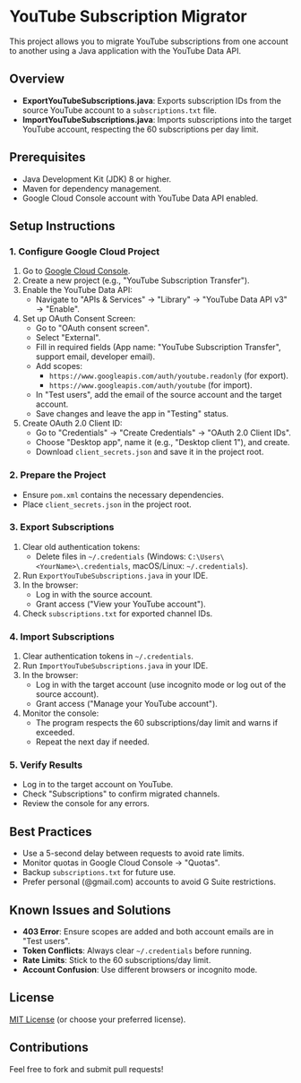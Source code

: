 # YouTube Subscription Migrator

This project allows you to migrate YouTube subscriptions from one account to another using a Java application with the YouTube Data API.

## Overview
- **ExportYouTubeSubscriptions.java**: Exports subscription IDs from the source YouTube account to a `subscriptions.txt` file.
- **ImportYouTubeSubscriptions.java**: Imports subscriptions into the target YouTube account, respecting the 60 subscriptions per day limit.

## Prerequisites
- Java Development Kit (JDK) 8 or higher.
- Maven for dependency management.
- Google Cloud Console account with YouTube Data API enabled.

## Setup Instructions

### 1. Configure Google Cloud Project
1. Go to [Google Cloud Console](https://console.cloud.google.com).
2. Create a new project (e.g., "YouTube Subscription Transfer").
3. Enable the YouTube Data API:
    - Navigate to "APIs & Services" → "Library" → "YouTube Data API v3" → "Enable".
4. Set up OAuth Consent Screen:
    - Go to "OAuth consent screen".
    - Select "External".
    - Fill in required fields (App name: "YouTube Subscription Transfer", support email, developer email).
    - Add scopes:
        - `https://www.googleapis.com/auth/youtube.readonly` (for export).
        - `https://www.googleapis.com/auth/youtube` (for import).
    - In "Test users", add the email of the source account and the target account.
    - Save changes and leave the app in "Testing" status.
5. Create OAuth 2.0 Client ID:
    - Go to "Credentials" → "Create Credentials" → "OAuth 2.0 Client IDs".
    - Choose "Desktop app", name it (e.g., "Desktop client 1"), and create.
    - Download `client_secrets.json` and save it in the project root.

### 2. Prepare the Project
- Ensure `pom.xml` contains the necessary dependencies.
- Place `client_secrets.json` in the project root.

### 3. Export Subscriptions
1. Clear old authentication tokens:
    - Delete files in `~/.credentials` (Windows: `C:\Users\<YourName>\.credentials`, macOS/Linux: `~/.credentials`).
2. Run `ExportYouTubeSubscriptions.java` in your IDE.
3. In the browser:
    - Log in with the source account.
    - Grant access ("View your YouTube account").
4. Check `subscriptions.txt` for exported channel IDs.

### 4. Import Subscriptions
1. Clear authentication tokens in `~/.credentials`.
2. Run `ImportYouTubeSubscriptions.java` in your IDE.
3. In the browser:
    - Log in with the target account (use incognito mode or log out of the source account).
    - Grant access ("Manage your YouTube account").
4. Monitor the console:
    - The program respects the 60 subscriptions/day limit and warns if exceeded.
    - Repeat the next day if needed.

### 5. Verify Results
- Log in to the target account on YouTube.
- Check "Subscriptions" to confirm migrated channels.
- Review the console for any errors.

## Best Practices
- Use a 5-second delay between requests to avoid rate limits.
- Monitor quotas in Google Cloud Console → "Quotas".
- Backup `subscriptions.txt` for future use.
- Prefer personal (@gmail.com) accounts to avoid G Suite restrictions.

## Known Issues and Solutions
- **403 Error**: Ensure scopes are added and both account emails are in "Test users".
- **Token Conflicts**: Always clear `~/.credentials` before running.
- **Rate Limits**: Stick to the 60 subscriptions/day limit.
- **Account Confusion**: Use different browsers or incognito mode.

## License
[MIT License](LICENSE) (or choose your preferred license).

## Contributions
Feel free to fork and submit pull requests!
